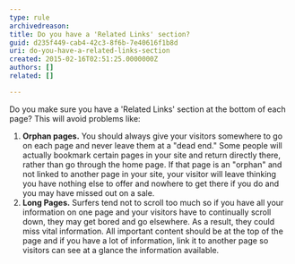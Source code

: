 ```yaml
---
type: rule
archivedreason: 
title: Do you have a 'Related Links' section?
guid: d235f449-cab4-42c3-8f6b-7e40616f1b8d
uri: do-you-have-a-related-links-section
created: 2015-02-16T02:51:25.0000000Z
authors: []
related: []

---
```


Do you make sure you have a 'Related Links' section at the bottom of each page? This will avoid problems like:

1. **Orphan pages.**     You should always give your visitors somewhere to go on each page and never leave them at a "dead end." Some people will actually bookmark certain pages in your site and return directly there, rather than go through the home page. If that page is an "orphan" and not linked to another page in your site, your visitor will leave thinking you have nothing else to offer and nowhere to get there if you do and you may have missed out on a sale.
2. **Long Pages.**     Surfers tend not to scroll too much so if you have all your information on one page and your visitors have to continually scroll down, they may get bored and go elsewhere. As a result, they could miss vital information. All important content should be at the top of the page and if you have a lot of information, link it to another page so visitors can see at a glance the information available.


<!--endintro-->
